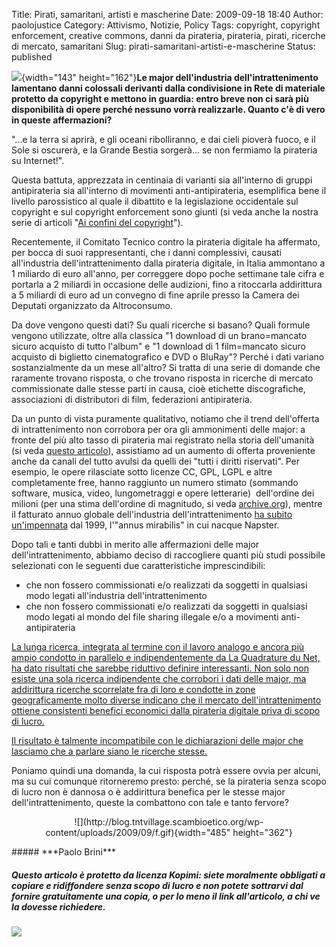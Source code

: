 Title: Pirati, samaritani, artisti e mascherine
Date: 2009-09-18 18:40
Author: paolojustice
Category: Attivismo, Notizie, Policy
Tags: copyright, copyright enforcement, creative commons, danni da pirateria, pirateria, pirati, ricerche di mercato, samaritani
Slug: pirati-samaritani-artisti-e-mascherine
Status: published

![](http://blog.tntvillage.scambioetico.org/wp-content/uploads/2009/09/il+gatto+e+la+volpe.jpg){width="143" height="162"}**Le major dell'industria dell'intrattenimento lamentano danni colossali derivanti dalla condivisione in Rete di materiale protetto da copyright e mettono in guardia: entro breve non ci sarà più disponibilità di opere perché nessuno vorrà realizzarle. Quanto c'è di vero in queste affermazioni?**

  

**<!--more-->**

"...e la terra si aprirà, e gli oceani ribolliranno, e dai cieli pioverà fuoco, e il Sole si oscurerà, e la Grande Bestia sorgerà... se non fermiamo la pirateria su Internet!".

Questa battuta, apprezzata in centinaia di varianti sia all'interno di gruppi antipirateria sia all'interno di movimenti anti-antipirateria, esemplifica bene il livello parossistico al quale il dibattito e la legislazione occidentale sul copyright e sul copyright enforcement sono giunti (si veda anche la nostra serie di articoli "[Ai confini del copyright](http://blog.tntvillage.scambioetico.org/?cat=193)").

Recentemente, il Comitato Tecnico contro la pirateria digitale ha affermato, per bocca di suoi rappresentanti, che i danni complessivi, causati all'industria dell'intrattenimento dalla pirateria digitale, in Italia ammontano a 1 miliardo di euro all'anno, per correggere dopo poche settimane tale cifra e portarla a 2 miliardi in occasione delle audizioni, fino a ritoccarla addirittura a 5 miliardi di euro ad un convegno di fine aprile presso la Camera dei Deputati organizzato da Altroconsumo.

Da dove vengono questi dati? Su quali ricerche si basano? Quali formule vengono utilizzate, oltre alla classica "1 download di un brano=mancato sicuro acquisto di tutto l'album" e "1 download di 1 film=mancato sicuro acquisto di biglietto cinematografico e DVD o BluRay"? Perché i dati variano sostanzialmente da un mese all'altro? Si tratta di una serie di domande che raramente trovano risposta, o che trovano risposta in ricerche di mercato commissionate dalle stesse parti in causa, cioè etichette discografiche, associazioni di distributori di film, federazioni antipirateria.

Da un punto di vista puramente qualitativo, notiamo che il trend dell'offerta di intrattenimento non corrobora per ora gli ammonimenti delle major: a fronte del più alto tasso di pirateria mai registrato nella storia dell'umanità (si veda [questo articolo](http://blog.tntvillage.scambioetico.org/?p=3271)), assistiamo ad un aumento di offerta proveniente anche da canali del tutto avulsi da quelli dei "tutti i diritti riservati". Per esempio, le opere rilasciate sotto licenze CC, GPL, LGPL e altre completamente free, hanno raggiunto un numero stimato (sommando software, musica, video, lungometraggi e opere letterarie)  dell'ordine dei milioni (per una stima dell'ordine di magnitudo, si veda [archive.org](http://www.archive.org)), mentre il fatturato annuo globale dell'industria dell'intrattenimento [ha subito un'impennata](http://blog.quintarelli.it/blog/2009/06/crisis-what-crisis-lindustria-dellintrattenimento-e-malata.html) dal 1999, l'"annus mirabilis" in cui nacque Napster.

Dopo tali e tanti dubbi in merito alle affermazioni delle major dell'intrattenimento, abbiamo deciso di raccogliere quanti più studi possibile selezionati con le seguenti due caratteristiche imprescindibili:

-   che non fossero commissionati e/o realizzati da soggetti in qualsiasi modo legati all'industria dell'intrattenimento
-   che non fossero commissionati e/o realizzati da soggetti in qualsiasi modo legati al mondo del file sharing illegale e/o a movimenti anti-antipirateria

[La lunga ricerca, integrata al termine con il lavoro analogo e ancora più ampio condotto in parallelo e indipendentemente da La Quadrature du Net, ha dato risultati che sarebbe riduttivo definire interessanti. Non solo non esiste una sola ricerca indipendente che corrobori i dati delle major, ma addirittura ricerche scorrelate fra di loro e condotte in zone geograficamente molto diverse indicano che il mercato dell'intrattenimento ottiene consistenti benefici economici dalla pirateria digitale priva di scopo di lucro.](http://www.laquadrature.net/wiki/Studies_on_filesharing)

[Il risultato è talmente incompatibile con le dichiarazioni delle major che lasciamo che a parlare siano le ricerche stesse.](http://www.laquadrature.net/wiki/Studies_on_filesharing)

Poniamo quindi una domanda, la cui risposta potrà essere ovvia per alcuni, ma su cui comunque ritorneremo presto: perché, se la pirateria senza scopo di lucro non è dannosa o è addirittura benefica per le stesse major dell'intrattenimento, queste la combattono con tale e tanto fervore?

<p>
<center>
![](http://blog.tntvillage.scambioetico.org/wp-content/uploads/2009/09/f.gif){width="485" height="362"}

</center>
</p>
##### ***Paolo Brini***

##### ***Questo articolo è protetto da licenza Kopimi: siete moralmente obbligati a copiare e ridiffondere senza scopo di lucro e non potete sottrarvi dal fornire gratuitamente una copia, o per lo meno il link all'articolo, a chi ve la dovesse richiedere.***

![](http://www.kopimi.com/kopimi/k/kopimi_gay.gif)
